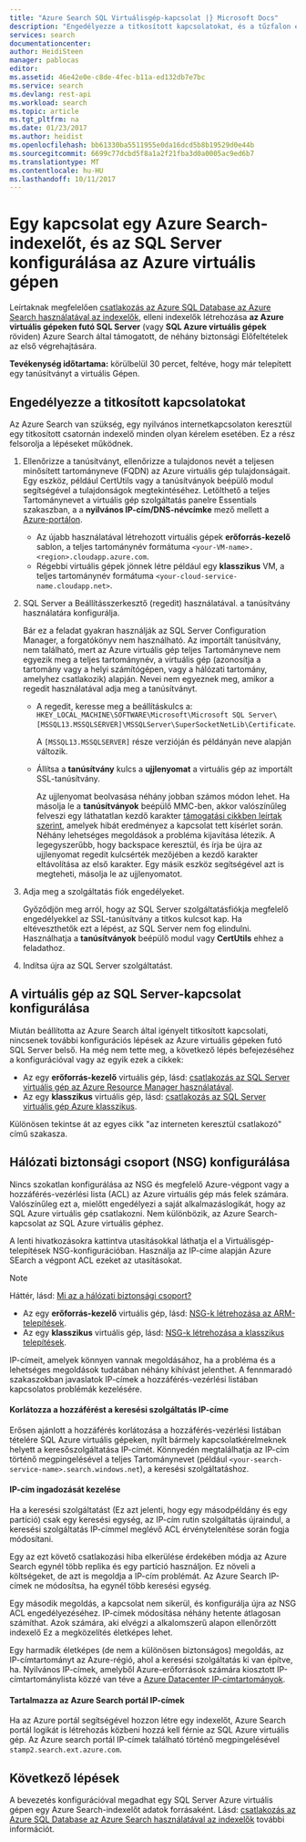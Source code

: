 ```yaml
---
title: "Azure Search SQL Virtuálisgép-kapcsolat |} Microsoft Docs"
description: "Engedélyezze a titkosított kapcsolatokat, és a tűzfalon engedélyezni az SQL Server egy Azure virtuális gépen (VM) az Azure Search indexelőt konfigurálása."
services: search
documentationcenter: 
author: HeidiSteen
manager: pablocas
editor: 
ms.assetid: 46e42e0e-c8de-4fec-b11a-ed132db7e7bc
ms.service: search
ms.devlang: rest-api
ms.workload: search
ms.topic: article
ms.tgt_pltfrm: na
ms.date: 01/23/2017
ms.author: heidist
ms.openlocfilehash: bb61330ba5511955e0da16dcd5b8b19529d0e44b
ms.sourcegitcommit: 6699c77dcbd5f8a1a2f21fba3d0a0005ac9ed6b7
ms.translationtype: MT
ms.contentlocale: hu-HU
ms.lasthandoff: 10/11/2017
---
```

# <a name="configure-a-connection-from-an-azure-search-indexer-to-sql-server-on-an-azure-vm"></a>Egy kapcsolat egy Azure Search-indexelőt, és az SQL Server konfigurálása az Azure virtuális gépen
Leírtaknak megfelelően [csatlakozás az Azure SQL Database az Azure Search használatával az indexelők](search-howto-connecting-azure-sql-database-to-azure-search-using-indexers.md#faq), elleni indexelők létrehozása **az Azure virtuális gépeken futó SQL Server** (vagy **SQL Azure virtuális gépek** röviden) Azure Search által támogatott, de néhány biztonsági Előfeltételek az első végrehajtására. 

**Tevékenység időtartama:** körülbelül 30 percet, feltéve, hogy már telepített egy tanúsítványt a virtuális Gépen.

## <a name="enable-encrypted-connections"></a>Engedélyezze a titkosított kapcsolatokat
Az Azure Search van szükség, egy nyilvános internetkapcsolaton keresztül egy titkosított csatornán indexelő minden olyan kérelem esetében. Ez a rész felsorolja a lépéseket működnek.

1. Ellenőrizze a tanúsítványt, ellenőrizze a tulajdonos nevét a teljesen minősített tartományneve (FQDN) az Azure virtuális gép tulajdonságait. Egy eszköz, például CertUtils vagy a tanúsítványok beépülő modul segítségével a tulajdonságok megtekintéséhez. Letölthető a teljes Tartománynevet a virtuális gép szolgáltatás panelre Essentials szakaszban, a a **nyilvános IP-cím/DNS-névcímke** mező mellett a [Azure-portálon](https://portal.azure.com/).
   
   * Az újabb használatával létrehozott virtuális gépek **erőforrás-kezelő** sablon, a teljes tartománynév formátuma `<your-VM-name>.<region>.cloudapp.azure.com`. 
   * Régebbi virtuális gépek jönnek létre például egy **klasszikus** VM, a teljes tartománynév formátuma `<your-cloud-service-name.cloudapp.net>`. 
2. SQL Server a Beállításszerkesztő (regedit) használatával. a tanúsítvány használatára konfigurálja. 
   
    Bár ez a feladat gyakran használják az SQL Server Configuration Manager, a forgatókönyv nem használható. Az importált tanúsítvány, nem található, mert az Azure virtuális gép teljes Tartományneve nem egyezik meg a teljes tartománynév, a virtuális gép (azonosítja a tartomány vagy a helyi számítógépen, vagy a hálózati tartomány, amelyhez csatlakozik) alapján. Nevei nem egyeznek meg, amikor a regedit használatával adja meg a tanúsítványt.
   
   * A regedit, keresse meg a beállításkulcs a: `HKEY_LOCAL_MACHINE\SOFTWARE\Microsoft\Microsoft SQL Server\[MSSQL13.MSSQLSERVER]\MSSQLServer\SuperSocketNetLib\Certificate`.
     
     A `[MSSQL13.MSSQLSERVER]` része verzióján és példányán neve alapján változik. 
   * Állítsa a **tanúsítvány** kulcs a **ujjlenyomat** a virtuális gép az importált SSL-tanúsítvány.
     
     Az ujjlenyomat beolvasása néhány jobban számos módon lehet. Ha másolja le a **tanúsítványok** beépülő MMC-ben, akkor valószínűleg felveszi egy láthatatlan kezdő karakter [támogatási cikkben leírtak szerint](https://support.microsoft.com/kb/2023869/), amelyek hibát eredményez a kapcsolat tett kísérlet során. Néhány lehetséges megoldások a probléma kijavítása létezik. A legegyszerűbb, hogy backspace keresztül, és írja be újra az ujjlenyomat regedit kulcsérték mezőjében a kezdő karakter eltávolítása az első karakter. Egy másik eszköz segítségével azt is megteheti, másolja le az ujjlenyomatot.
3. Adja meg a szolgáltatás fiók engedélyeket. 
   
    Győződjön meg arról, hogy az SQL Server szolgáltatásfiókja megfelelő engedélyekkel az SSL-tanúsítvány a titkos kulcsot kap. Ha eltéveszthetők ezt a lépést, az SQL Server nem fog elindulni. Használhatja a **tanúsítványok** beépülő modul vagy **CertUtils** ehhez a feladathoz.
4. Indítsa újra az SQL Server szolgáltatást.

## <a name="configure-sql-server-connectivity-in-the-vm"></a>A virtuális gép az SQL Server-kapcsolat konfigurálása
Miután beállította az Azure Search által igényelt titkosított kapcsolati, nincsenek további konfigurációs lépések az Azure virtuális gépeken futó SQL Server belső. Ha még nem tette meg, a következő lépés befejezéséhez a konfigurációval vagy az egyik ezek a cikkek:

* Az egy **erőforrás-kezelő** virtuális gép, lásd: [csatlakozás az SQL Server virtuális gép az Azure Resource Manager használatával](../virtual-machines/windows/sql/virtual-machines-windows-sql-connect.md). 
* Az egy **klasszikus** virtuális gép, lásd: [csatlakozás az SQL Server virtuális gép Azure klasszikus](../virtual-machines/windows/classic/sql-connect.md).

Különösen tekintse át az egyes cikk "az interneten keresztül csatlakozó" című szakasza.

## <a name="configure-the-network-security-group-nsg"></a>Hálózati biztonsági csoport (NSG) konfigurálása
Nincs szokatlan konfigurálása az NSG és megfelelő Azure-végpont vagy a hozzáférés-vezérlési lista (ACL) az Azure virtuális gép más felek számára. Valószínűleg ezt a, mielőtt engedélyezi a saját alkalmazáslogikát, hogy az SQL Azure virtuális gép csatlakozni. Nem különbözik, az Azure Search-kapcsolat az SQL Azure virtuális géphez. 

A lenti hivatkozásokra kattintva utasításokkal láthatja el a Virtuálisgép-telepítések NSG-konfigurációban. Használja az IP-címe alapján Azure SEarch a végpont ACL ezeket az utasításokat.

> [!NOTE]
> Háttér, lásd: [Mi az a hálózati biztonsági csoport?](../virtual-network/virtual-networks-nsg.md)
> 
> 

* Az egy **erőforrás-kezelő** virtuális gép, lásd: [NSG-k létrehozása az ARM-telepítések](../virtual-network/virtual-networks-create-nsg-arm-pportal.md). 
* Az egy **klasszikus** virtuális gép, lásd: [NSG-k létrehozása a klasszikus telepítések](../virtual-network/virtual-networks-create-nsg-classic-ps.md).

IP-címeit, amelyek könnyen vannak megoldásához, ha a probléma és a lehetséges megoldások tudatában néhány kihívást jelenthet. A fennmaradó szakaszokban javaslatok IP-címek a hozzáférés-vezérlési listában kapcsolatos problémák kezelésére.

#### <a name="restrict-access-to-the-search-service-ip-address"></a>Korlátozza a hozzáférést a keresési szolgáltatás IP-címe
Erősen ajánlott a hozzáférés korlátozása a hozzáférés-vezérlési listában tételére SQL Azure virtuális gépeken, nyílt bármely kapcsolatkérelmeknek helyett a keresőszolgáltatása IP-címét. Könnyedén megtalálhatja az IP-cím történő megpingelésével a teljes Tartománynevet (például `<your-search-service-name>.search.windows.net`), a keresési szolgáltatáshoz.

#### <a name="managing-ip-address-fluctuations"></a>IP-cím ingadozását kezelése
Ha a keresési szolgáltatást (Ez azt jelenti, hogy egy másodpéldány és egy partíció) csak egy keresési egység, az IP-cím rutin szolgáltatás újraindul, a keresési szolgáltatás IP-címmel meglévő ACL érvénytelenítése során fogja módosítani.

Egy az ezt követő csatlakozási hiba elkerülése érdekében módja az Azure Search egynél több replika és egy partíció használjon. Ez növeli a költségeket, de azt is megoldja a IP-cím problémát. Az Azure Search IP-címek ne módosítsa, ha egynél több keresési egység.

Egy második megoldás, a kapcsolat nem sikerül, és konfigurálja újra az NSG ACL engedélyezéséhez. IP-címek módosítása néhány hetente átlagosan számíthat. Azok számára, aki elvégzi a alkalomszerű alapon ellenőrzött indexelő Ez a megközelítés életképes lehet.

Egy harmadik életképes (de nem a különösen biztonságos) megoldás, az IP-címtartományt az Azure-régió, ahol a keresési szolgáltatás ki van építve, ha. Nyilvános IP-címek, amelyből Azure-erőforrások számára kiosztott IP-címtartománylista közzé van téve a [Azure Datacenter IP-címtartományok](https://www.microsoft.com/download/details.aspx?id=41653). 

#### <a name="include-the-azure-search-portal-ip-addresses"></a>Tartalmazza az Azure Search portál IP-címek
Ha az Azure portál segítségével hozzon létre egy indexelőt, Azure Search portál logikát is létrehozás közbeni hozzá kell férnie az SQL Azure virtuális gép. Az Azure search portál IP-címek található történő megpingelésével `stamp2.search.ext.azure.com`.

## <a name="next-steps"></a>Következő lépések
A bevezetés konfigurációval megadhat egy SQL Server Azure virtuális gépen egy Azure Search-indexelőt adatok forrásaként. Lásd: [csatlakozás az Azure SQL Database az Azure Search használatával az indexelők](search-howto-connecting-azure-sql-database-to-azure-search-using-indexers.md) további információt.

